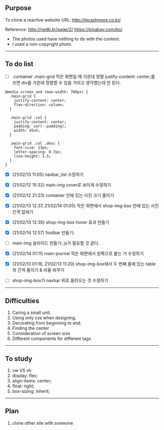 ## Purpose

To clone a reactive website
URL: http://lecashmere.co.kr/

Reference:
http://rwdb.kr/page/2/
https://pixabay.com/ko/

- The photos used have nothing to do with the content.
- I used a non-copyright photo.

---

## To do list

- [ ] .container .main-grid 작은 화면일 때 가운데 정렬
      justify-content: center;를 쓰면 div를 가운데 정렬할 수 있을 거라고 생각했는데 안 된다.

```
@media screen and (max-width: 768px) {
  .main-grid {
    justify-content: center;
    flex-direction: column;
  }

  .main-grid .col {
    justify-content: center;
    padding: var(--padding);
    width: 45vh;
  }

  .main-grid .col .desc {
    font-size: 13px;
    letter-spacing: 0.7px;
    line-height: 1.5;
  }
}
```

- [x] (21/02/13 11:05) navbar_list 수정하기
- [x] (21/02/12 15:32) main-img cover로 보이게 수정하기
- [x] (21/02/12 21:23) container 안에 있는 사진 크기 줄이기
- [x] (21/02/13 12:37, 21/02/14 01:05) 작은 화면에서 shop-img-box 안에 있는 사진 간격 없애기
- [x] (21/02/13 12:30) shop-img-box hover 효과 만들기
- [x] (21/02/14 12:57) footbar 만들기:

- [ ] main-img 슬라이드 만들기:
      js가 필요할 것 같다.

- [x] (21/02/14 01:11) main-journal 작은 화면에서 왼쪽으로 붙는 거 수정하기
- [x] (21/02/13 01:16, 21/02/13 11:20) shop-img-box에서 두 번째 줄에 있는 table의 간격 줄이기 & 비율 바꾸기

- [ ] shop-img-box가 navbar 위로 올라오는 것 수정하기

---

## Difficulties

1. Caring a small unit.
2. Using only css when designing.
3. Decorating from beginning to end.
4. Finding the center
5. Consideration of screen size
6. Different components for different tags

---

## To study

1. vw VS vh
2. display: flex;
3. align-items: center;
4. float: right;
5. box-sizing: inherit;

---

## Plan

1. clone other site with someone
